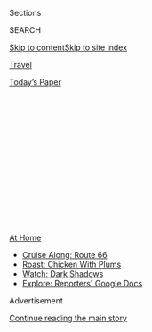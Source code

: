 <div id="app">

<div>

<div>

<div>

<div class="NYTAppHideMasthead css-1q2w90k e1suatyy0">

<div class="section css-ui9rw0 e1suatyy2">

<div class="css-eph4ug er09x8g0">

<div class="css-6n7j50">

</div>

<span class="css-1dv1kvn">Sections</span>

<div class="css-10488qs">

<span class="css-1dv1kvn">SEARCH</span>

</div>

[Skip to content](#site-content)[Skip to site
index](#site-index)

</div>

<div id="masthead-section-label" class="css-1wr3we4 eaxe0e00">

[Travel](https://www.nytimes3xbfgragh.onion/section/travel)

</div>

<div class="css-10698na e1huz5gh0">

</div>

</div>

<div id="masthead-bar-one" class="section hasLinks css-15hmgas e1csuq9d3">

<div class="css-uqyvli e1csuq9d0">

</div>

<div class="css-1uqjmks e1csuq9d1">

</div>

<div class="css-9e9ivx">

[](https://myaccount.nytimes3xbfgragh.onion/auth/login?response_type=cookie&client_id=vi)

</div>

<div class="css-1bvtpon e1csuq9d2">

[Today’s
Paper](https://www.nytimes3xbfgragh.onion/section/todayspaper)

</div>

</div>

</div>

</div>

<div data-aria-hidden="false">

<div id="site-content" data-role="main">

<div>

<div class="css-1aor85t" style="opacity:0.000000001;z-index:-1;visibility:hidden">

<div class="css-1hqnpie">

<div class="css-epjblv">

<span class="css-17xtcya">[Travel](/section/travel)</span><span class="css-x15j1o">|</span><span class="css-fwqvlz">The
New Pandemic Flash Point: Your
Vacation</span>

</div>

<div class="css-k008qs">

<div class="css-1iwv8en">

<span class="css-18z7m18"></span>

<div>

</div>

</div>

<span class="css-1n6z4y">https://nyti.ms/32nmhhl</span>

<div class="css-1705lsu">

<div class="css-4xjgmj">

<div class="css-4skfbu" data-role="toolbar" data-aria-label="Social Media Share buttons, Save button, and Comments Panel with current comment count" data-testid="share-tools">

  - 
  - 
  - 
  - 
    
    <div class="css-6n7j50">
    
    </div>

  - 
  - 

</div>

</div>

</div>

</div>

</div>

</div>

<div class="css-13pd83m">

<div id="NYT_TOP_BANNER_REGION">

<div>

<div id="maps-athome-menu" class="section css-l08pwh interactive-content interactive-size-medium">

<div class="css-17ih8de interactive-body">

<div class="at-home-nav__innerContainer">

<div class="at-home-nav__title">

[At
Home](https://www.nytimes3xbfgragh.onion/spotlight/at-home?action=click&pgtype=Article&state=default&region=TOP_BANNER&context=at_home_menu)

</div>

  - [Cruise Along:
    Route 66](https://www.nytimes3xbfgragh.onion/2020/09/07/travel/route-66.html?action=click&pgtype=Article&state=default&region=TOP_BANNER&context=at_home_menu)
  - [Roast: Chicken With
    Plums](https://www.nytimes3xbfgragh.onion/2020/09/04/dining/sheet-pan-chicken.html?action=click&pgtype=Article&state=default&region=TOP_BANNER&context=at_home_menu)
  - [Watch: Dark
    Shadows](https://www.nytimes3xbfgragh.onion/2020/09/04/arts/television/dark-shadows-stream.html?action=click&pgtype=Article&state=default&region=TOP_BANNER&context=at_home_menu)
  - [Explore: Reporters' Google
    Docs](https://www.nytimes3xbfgragh.onion/interactive/2020/at-home/even-more-reporters-editors-diaries-lists-recommendations.html?action=click&pgtype=Article&state=default&region=TOP_BANNER&context=at_home_menu)

</div>

</div>

</div>

</div>

</div>

</div>

<div id="top-wrapper" class="css-1sy8kpn">

<div id="top-slug" class="css-l9onyx">

Advertisement

</div>

[Continue reading the main
story](#after-top)

<div class="ad top-wrapper" style="text-align:center;height:100%;display:block;min-height:250px">

<div id="top" class="place-ad" data-position="top" data-size-key="top">

</div>

</div>

<div id="after-top">

</div>

</div>

<div>

<div id="sponsor-wrapper" class="css-1hyfx7x">

<div id="sponsor-slug" class="css-19vbshk">

Supported by

</div>

[Continue reading the main
story](#after-sponsor)

<div id="sponsor" class="ad sponsor-wrapper" style="text-align:center;height:100%;display:block">

</div>

<div id="after-sponsor">

</div>

</div>

<div class="css-186x18t">

</div>

<div class="css-1vkm6nb ehdk2mb0">

# The New Pandemic Flash Point: Your Vacation

</div>

What kind of travel, if any, is acceptable? Opinions on what’s OK and
what’s not are causing fights between family members and fissures among
friends.

<div class="css-79elbk" data-testid="photoviewer-wrapper">

<div class="css-z3e15g" data-testid="photoviewer-wrapper-hidden">

</div>

<div class="css-1a48zt4 ehw59r15" data-testid="photoviewer-children">

![<span class="css-cnj6d5 e1z0qqy90" itemprop="copyrightHolder"><span class="css-1ly73wi e1tej78p0">Credit...</span><span><span>Annelise
Capossela</span></span></span>](https://static01.graylady3jvrrxbe.onion/images/2020/08/21/travel/21travelfights/21travelfights-articleLarge.jpg?quality=75&auto=webp&disable=upscale)

</div>

</div>

<div class="css-18e8msd">

<div class="css-vp77d3 epjyd6m0">

<div class="css-hus3qt ey68jwv0" data-aria-hidden="true">

[![Tariro
Mzezewa](https://static01.graylady3jvrrxbe.onion/images/2018/08/24/opinion/tariro-headshot/tariro-headshot-thumbLarge-v2.png
"Tariro Mzezewa")](https://www.nytimes3xbfgragh.onion/by/tariro-mzezewa)

</div>

<div class="css-1baulvz">

By [<span class="css-1baulvz last-byline" itemprop="name">Tariro
Mzezewa</span>](https://www.nytimes3xbfgragh.onion/by/tariro-mzezewa)

</div>

</div>

  - 
    
    <div class="css-ld3wwf e16638kd2">
    
    Aug. 25,
    2020
    
    </div>

  - 
    
    <div class="css-4xjgmj">
    
    <div class="css-d8bdto" data-role="toolbar" data-aria-label="Social Media Share buttons, Save button, and Comments Panel with current comment count" data-testid="share-tools">
    
      - 
      - 
      - 
      - 
        
        <div class="css-6n7j50">
        
        </div>
    
      - 
      - 
    
    </div>
    
    </div>

</div>

</div>

<div class="section meteredContent css-1r7ky0e" name="articleBody" itemprop="articleBody">

<div class="css-1fanzo5 StoryBodyCompanionColumn">

<div class="css-53u6y8">

Michael Huxley has been getting called out a lot lately. His sin?
Traveling during the coronavirus pandemic. Mr. Huxley flew to Spain from
Liverpool a few weeks ago and has been on a handful of trips within
Britain since the onset of the pandemic, upsetting friends, family and
strangers, who say he should stay home in order to lessen the risk of
contracting or spreading the virus.

“I’ve been getting criticism in my professional life and from people in
my personal life,” said Mr. Huxley, who runs the blog [Bemused
Backpacker.](https://bemusedbackpacker.com/) “Some come at it from an
ethical point of view and think I shouldn’t be traveling and spreading
disease anywhere, and then others come from the emotional ‘you shouldn’t
be traveling because you’ll kill my grandma' point of view.”

The decision to travel or stay home has become a flash point this
summer, with people defining what kind of travel, if any, is acceptable
in different ways.

Some people say that people should only go on essential trips. Others
say pleasure trips within driving distance are acceptable. Others, like
Mr. Huxley, who is from Liverpool, say traveling is fine, as long as
travelers follow rules like washing hands and maintaining a clean
environment and keeping distance between themselves and others. The
various delineations of what’s right and what’s not are causing fights
between family members and creating fissures among friends.

</div>

</div>

<div class="css-1fanzo5 StoryBodyCompanionColumn">

<div class="css-53u6y8">

“It was easier to ease my family, who know that I’m a qualified nurse,
that I’ve traveled the world for 20 years and can look after myself,”
Mr. Huxley said. “But communicating to acquaintances and people who
don’t know me that I have weighed the risks, that I have worked the
various ways I can reduce the risk for myself, and I am still choosing
to travel was impossible.”

Mr. Huxley said that he traveled during other crises, including the SARS
and MERS outbreaks, as well as in the period following the 9/11
terrorist attacks, and he was in Egypt during the 2011 revolution.

“I don’t see this as any different from those events,” he said. “You do
get outbreaks, pandemics, terrorist attacks, but life goes on. Travel
still goes on.”

Erin Niimi Longhurst, a half-British, half-Japanese [author and
director](https://www.erinniimilonghurst.com/) at a digital agency in
New York, received the silent treatment from her mother for weeks after
she traveled to London from New York this spring — a rare thing for the
mother and daughter, who are close and typically talk multiple times a
day. Ms. Niimi Longhurst went to London to be with her partner and
relatives, upsetting her mother, who lives in Hawaii and is not
traveling. She stayed there for three months before returning to New
York. Ms. Niimi Longhurst’s sister lives in New York and just had a
child.

“My mother really wanted to go and be with my sister, but had made the
decision not to,” Ms. Niimi Longhurst said. “Her mentality was, ‘why is
it OK for you to go back? If everyone acted like you, we’d be in a worse
situation.’ She was incredibly worried for me and she was pretty furious
with me.”

</div>

</div>

<div class="css-1fanzo5 StoryBodyCompanionColumn">

<div class="css-53u6y8">

Ms. Niimi Longhurst’s mother isn’t alone in her frustration. On Twitter
and Instagram, people have been venting about family, friends and
co-workers going on nonessential trips and causing friction in their
relationships.

[One woman
wrote](https://twitter.com/cw_janene/status/1281093891727347712) on
Twitter that her mother was insisting on flying from Oakland, Calif., to
Portland, Ore., to visit her, but would not be allowed into the house if
she did so. “I told her, ‘absolutely not,’” she wrote. “We will not see
you\! I don’t care if she comes knocking on my door. She will not be
allowed in.”

<div id="NYT_MAIN_CONTENT_2_REGION" class="css-9tf9ac">

<div>

</div>

</div>

Another tweeted that she told her sister that she could not visit for
vacation: “I said NO WAY\! I told her I don’t want her to board a plane,
pick up Covid and deposit it in my house. She mad, but I don’t care. I
am HIGH risk and will not relent.”

And one woman wrote on Twitter that her stepson was coming to town with
his girlfriend. “If it was MY kid I would say no but there would be
drama if I suggested the step son delay the trip,” she wrote.

</div>

</div>

<div>

</div>

<div class="css-1fanzo5 StoryBodyCompanionColumn">

<div class="css-53u6y8">

Jill Locke, a professor of political science at a college in Minnesota,
and her younger sister, Jennifer, who lives in California and is the
chief executive of a wine company, initially didn’t see eye to eye about
visiting their parents, who are in their 80s, in Seattle this summer.
The sisters exchanged text messages and phone calls, with the younger
Ms. Locke pushing for the trip while her older sister couldn’t justify
the prospect of traveling.

“We were coming at it from such different places,” the older Ms. Locke
said. “For many reasons, for me, it felt like it was the wrong thing to
do, even though I really wanted to see our parents, but she didn’t feel
the same way.”

</div>

</div>

<div class="css-1fanzo5 StoryBodyCompanionColumn">

<div class="css-53u6y8">

Before the pandemic, Ms. Locke planned to fly to Seattle from Minnesota
with her husband and children, but as the coronavirus spread across the
United States, she decided that she would rent an R.V. and drive there.
She soon realized that the cost of the R.V. would be prohibitive, and
felt that some states between Minnesota and Washington weren’t taking
the virus seriously enough. In the end, both sisters decided to stay
home.

“Weighing all these contingencies made me wonder what I would be
bringing to my parents even if I traveled as responsibly as possible,”
the older Ms. Locke said. “There have been a lot of texts between us,
and we both got so worked up and frustrated.”

Ms. Locke’s sister said that she didn’t take the prospect of traveling
lightly and has been following guidance to not travel during the
pandemic. Nonetheless, she felt that it was important that she see her
aging parents sooner rather than later.

“At the time, I felt like ‘if we don’t go see our parents now, then when
will we?’” the younger Ms. Locke said. “That’s been the gutting thing:
Not knowing the answer to that. It feels like time is being stolen from
us.”

Lindsay Chambers, a [writer and editor](https://www.editingskills.com/)
who lives in Nashville, said that she has been surprised by the ways
people are justifying going on vacation this year, including saying that
they can’t pass up cheap flights and those who would not reschedule
bachelor and bachelorette parties. Ms. Chambers said she has barely left
her home since February, but she has been following local news and seen
images of people gathering at bars and popular tourist spots in downtown
Nashville. These tourists, she said, are not being considerate of
others. She was stunned to learn that her own friends were going on a
beach trip this summer.

“I had to stop myself from shouting at friends who told us they’d be
‘quarantining at the beach,’” she said. “Traveling to another state
and staying in a rented condo in the middle of a raging pandemic is not
how quarantine works. At all.”

Ms. Chambers, 41, also described being confounded and upset by how some
people manage to make her feel, like she’s overreacting by following the
recommendations from doctors on health and safety. Other people have
also said they experienced this when they stay home while their friends
and family interpret the rules more loosely.

</div>

</div>

<div class="css-1fanzo5 StoryBodyCompanionColumn">

<div class="css-53u6y8">

“Maybe there’s a degree of paranoia for me, and you couldn’t pay me to
get on a plane right now, but is there really such a thing as being too
careful in a pandemic?” Ms. Chambers asked. “I feel like it’s way, way,
way better to come down on the side of caution.”

-----

***Follow New York Times Travel***
*on*[*Instagram*](https://www.instagram.com/nytimestravel/)*,*[*Twitter*](https://twitter.com/nytimestravel)
*and*[*Facebook*](https://www.facebookcorewwwi.onion/nytimestravel/)*.
And*[*sign up for our weekly Travel Dispatch
newsletter*](https://www.nytimes3xbfgragh.onion/newsletters/traveldispatch)
*to receive expert tips on traveling smarter and inspiration for your
next vacation.*

</div>

</div>

</div>

<div>

</div>

<div>

</div>

<div>

</div>

<div>

<div id="bottom-wrapper" class="css-1ede5it">

<div id="bottom-slug" class="css-l9onyx">

Advertisement

</div>

[Continue reading the main
story](#after-bottom)

<div id="bottom" class="ad bottom-wrapper" style="text-align:center;height:100%;display:block;min-height:90px">

</div>

<div id="after-bottom">

</div>

</div>

</div>

</div>

</div>

## Site Index

<div>

</div>

## Site Information Navigation

  - [© <span>2020</span> <span>The New York Times
    Company</span>](https://help.nytimes3xbfgragh.onion/hc/en-us/articles/115014792127-Copyright-notice)

<!-- end list -->

  - [NYTCo](https://www.nytco.com/)
  - [Contact
    Us](https://help.nytimes3xbfgragh.onion/hc/en-us/articles/115015385887-Contact-Us)
  - [Work with us](https://www.nytco.com/careers/)
  - [Advertise](https://nytmediakit.com/)
  - [T Brand Studio](http://www.tbrandstudio.com/)
  - [Your Ad
    Choices](https://www.nytimes3xbfgragh.onion/privacy/cookie-policy#how-do-i-manage-trackers)
  - [Privacy](https://www.nytimes3xbfgragh.onion/privacy)
  - [Terms of
    Service](https://help.nytimes3xbfgragh.onion/hc/en-us/articles/115014893428-Terms-of-service)
  - [Terms of
    Sale](https://help.nytimes3xbfgragh.onion/hc/en-us/articles/115014893968-Terms-of-sale)
  - [Site
    Map](https://spiderbites.nytimes3xbfgragh.onion)
  - [Help](https://help.nytimes3xbfgragh.onion/hc/en-us)
  - [Subscriptions](https://www.nytimes3xbfgragh.onion/subscription?campaignId=37WXW)

</div>

</div>

</div>

</div>
